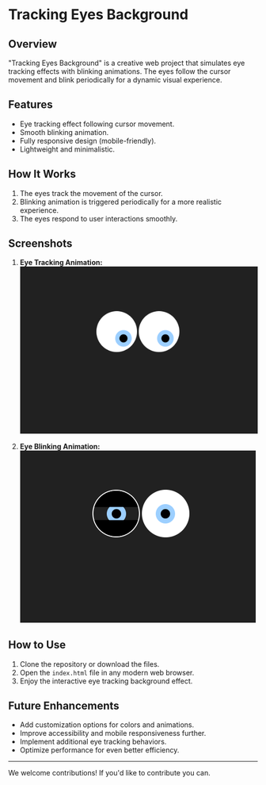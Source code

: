 # Tracking Eyes Background

## Overview
"Tracking Eyes Background" is a creative web project that simulates eye tracking effects with blinking animations. The eyes follow the cursor movement and blink periodically for a dynamic visual experience.

## Features
- Eye tracking effect following cursor movement.
- Smooth blinking animation.
- Fully responsive design (mobile-friendly).
- Lightweight and minimalistic.

## How It Works
1. The eyes track the movement of the cursor.
2. Blinking animation is triggered periodically for a more realistic experience.
3. The eyes respond to user interactions smoothly.

## Screenshots
1. **Eye Tracking Animation:**
   ![Eye Tracking](./screenshot/tracking.png)
   
2. **Eye Blinking Animation:**
   ![Eye Blinking](./screenshot/blinking.png)

## How to Use
1. Clone the repository or download the files.
2. Open the `index.html` file in any modern web browser.
3. Enjoy the interactive eye tracking background effect.

## Future Enhancements
- Add customization options for colors and animations.
- Improve accessibility and mobile responsiveness further.
- Implement additional eye tracking behaviors.
- Optimize performance for even better efficiency.

----
We welcome contributions! If you'd like to contribute you can.
